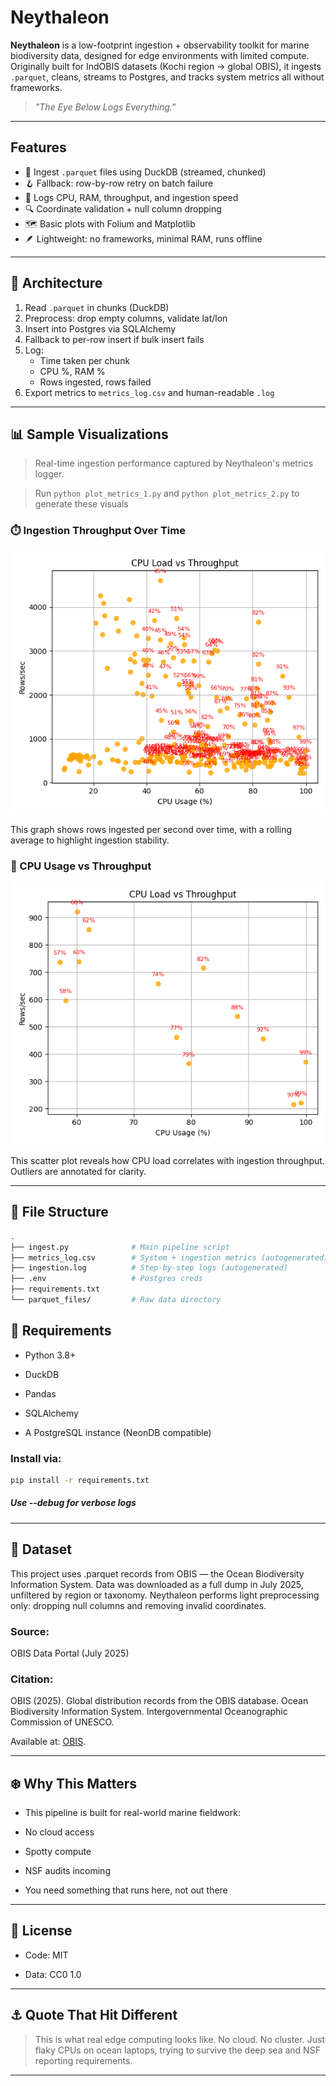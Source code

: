 # Neythaleon

**Neythaleon** is a low-footprint ingestion + observability toolkit for marine biodiversity data, designed for edge environments with limited compute. Originally built for IndOBIS datasets (Kochi region -> global OBIS), it ingests `.parquet`, cleans, streams to Postgres, and tracks system metrics all without frameworks.

> _"The Eye Below Logs Everything."_

---

## Features

- 🐡 Ingest `.parquet` files using DuckDB (streamed, chunked)
- 🪝 Fallback: row-by-row retry on batch failure
- 🧪 Logs CPU, RAM, throughput, and ingestion speed
- 🔍 Coordinate validation + null column dropping
- 🗺️ Basic plots with Folium and Matplotlib
- 🪶 Lightweight: no frameworks, minimal RAM, runs offline

---

## 🧠 Architecture

1. Read `.parquet` in chunks (DuckDB)
2. Preprocess: drop empty columns, validate lat/lon
3. Insert into Postgres via SQLAlchemy
4. Fallback to per-row insert if bulk insert fails
5. Log:
   - Time taken per chunk
   - CPU %, RAM %
   - Rows ingested, rows failed
6. Export metrics to `metrics_log.csv` and human-readable `.log`

---

## 📊 Sample Visualizations

> Real-time ingestion performance captured by Neythaleon's metrics logger.

> Run `python plot_metrics_1.py` and `python plot_metrics_2.py` to generate these visuals

### ⏱️ Ingestion Throughput Over Time

![Ingestion Throughput](media/pipeline_metrics_1.png)

This graph shows rows ingested per second over time, with a rolling average to highlight ingestion stability.

### 🧠 CPU Usage vs Throughput
![CPU vs Throughput](media/pipeline_metrics_2.png)

This scatter plot reveals how CPU load correlates with ingestion throughput. Outliers are annotated for clarity.

---

## 📁 File Structure

```bash
.
├── ingest.py              # Main pipeline script
├── metrics_log.csv        # System + ingestion metrics (autogenerated)
├── ingestion.log          # Step-by-step logs (autogenerated)
├── .env                   # Postgres creds
├── requirements.txt       
└── parquet_files/         # Raw data directory
```

## 🔧 Requirements
- Python 3.8+

- DuckDB

- Pandas

- SQLAlchemy

- A PostgreSQL instance (NeonDB compatible)

### Install via:
```bash
pip install -r requirements.txt
```
##### Use --debug for verbose logs
---

## 🐙 Dataset
This project uses .parquet records from OBIS — the Ocean Biodiversity Information System. Data was downloaded as a full dump in July 2025, unfiltered by region or taxonomy. Neythaleon performs light preprocessing only: dropping null columns and removing invalid coordinates.

### Source:
OBIS Data Portal (July 2025)

### **Citation**:

OBIS (2025). Global distribution records from the OBIS database.
Ocean Biodiversity Information System. Intergovernmental Oceanographic Commission of UNESCO.

Available at: [OBIS](https://obis.org/data/access/).

---

## ❄️ Why This Matters

- This pipeline is built for real-world marine fieldwork:

- No cloud access

- Spotty compute

- NSF audits incoming

- You need something that runs here, not out there

---

## 🪪 License
- Code: MIT

- Data: CC0 1.0 

--- 
 
## ⚓ Quote That Hit Different
> This is what real edge computing looks like.
   No cloud. No cluster. Just flaky CPUs on ocean laptops, trying to survive the deep sea and NSF reporting requirements.
---